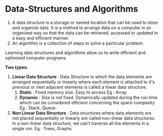 # Data-Structures and Algorithms
  1) A data structure is a storage or named location that can be used to store and organize data. It is a method to arrange data on a computer in an organized way so that the data can be retrieved, accessed or updated in a easy and efficient manner. 
  2) An algorithm is a collection of steps to solve a particular problem. 
  
  Learning data structures and algorithms allow us to write efficient and optimized computer programs.
  
  **Two types:**
  1) **Linear Data Structure** : Data Structure in which the data elements are arranged sequentially or linearly where each element is attached to it's previous or next adjacent elements is called a linear data structure.
       1) **Static** : Fixed memory size. Easy to access Eg : Array
       2) **Dynamic** : Size is not fixed. Dynamically updated during the run time which can be considered efficient concerning the space compexity Eg : Stack, Queue.
  3) **Non Linear Data Structure** : Data structures where data elements are not placed sequentially or linearly are called non-linear data structures. In a non-linear data structure, we can’t traverse all the elements in a single run. Eg : Trees, Graphs
  

